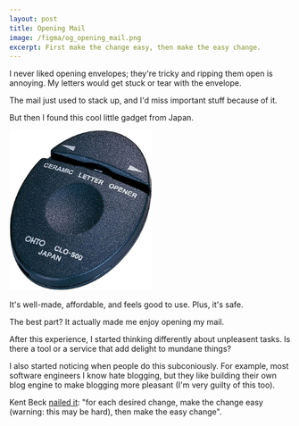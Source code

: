 ```yaml
---
layout: post
title: Opening Mail
image: /figma/og_opening_mail.png
excerpt: First make the change easy, then make the easy change.
---
```


I never liked opening envelopes; they're tricky and ripping them open is annoying. My letters would get stuck or tear with the envelope.

The mail just used to stack up, and I'd miss important stuff because of it.

But then I found this cool little gadget from Japan.

<a style="border: none" href="https://www.amazon.com/dp/B001GR4DQ8" target="_blank">
  <img src="/assets/ceramic-letter-opener.jpg" width="256">
</a>

It's well-made, affordable, and feels good to use. Plus, it's safe.

The best part? It actually made me enjoy opening my mail.

After this experience, I started thinking differently about unpleasent tasks. Is there a tool or a service that add delight to mundane things?

I also started noticing when people do this subconiously. For example, most software engineers I know hate blogging, but they like building their own blog engine to make blogging more pleasant (I'm very guilty of this too).

Kent Beck [nailed it](https://twitter.com/KentBeck/status/250733358307500032): "for each desired change, make the change easy (warning: this may be hard), then make the easy change".
